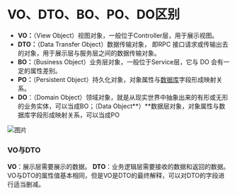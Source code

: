 # VO、DTO、BO、PO、DO区别

- **VO：**（View Object）视图对象，一般位于Controller层，用于展示视图。
- **DTO：**（Data Transfer Object）数据传输对象， 即RPC 接口请求或传输出去的对象，用于展示层与服务层之间的数据传输对象。
- **BO：**（Business Object）业务层对象，一般位于Service层，它与 DO 会有一定的属性差别。
- **PO：**（Persistent Object）持久化对象，对象属性与[数据库](https://cloud.tencent.com/solution/database?from_column=20065&from=20065)字段形成映射关系。
- **DO**：（Domain Object）领域对象，就是从现实世界中抽象出来的有形或无形的业务实体，可以当成BO；（Data Object**）**数据层对象，对象属性与数据库字段形成映射关系，可以当成PO

![图片](https://ask.qcloudimg.com/http-save/yehe-1481867/6b7b093d848976ca97ee6b3fdd9196fc.png)

### VO与DTO

**VO**：展示层需要展示的数据。 **DTO**：业务逻辑层需要接收的数据和返回的数据。 VO与DTO的属性值基本相同，但是VO是DTO的最终解释，可以对DTO的字段进行适当删减。
